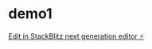 # demo1

[Edit in StackBlitz next generation editor ⚡️](https://stackblitz.com/~/github.com/hoangdupham107/demo1)